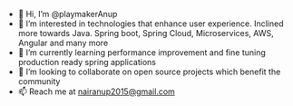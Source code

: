 - 👋 Hi, I’m @playmakerAnup
- 👀 I’m interested in technologies that enhance user experience. Inclined more towards Java. Spring boot, Spring Cloud, Microservices, AWS, Angular and many more
- 🌱 I’m currently learning performance improvement and fine tuning production ready spring applications 
- 💞️ I’m looking to collaborate on open source projects which benefit the community
- 📫 Reach me at nairanup2015@gmail.com

<!---
playmakerAnup/playmakerAnup is a ✨ special ✨ repository because its `README.md` (this file) appears on your GitHub profile.
You can click the Preview link to take a look at your changes.
--->
